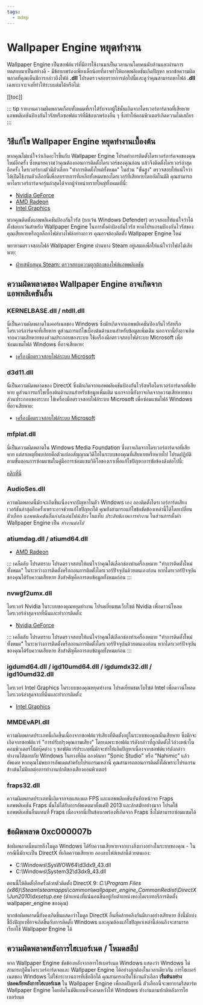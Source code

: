 ```yaml
---
tags:
  - mdmp
---
```


# Wallpaper Engine หยุดทำงาน

Wallpaper Engine เป็นซอฟต์แวร์ที่มีการใช้งานมาเป็นเวลานานโดยคนนับล้านและผ่านการทดสอบมาเป็นอย่างดี - มีข้อบกพร่องเพียงเล็กน้อยที่อาจทำให้แอพพลิเคชันเกิดปัญหา หากข้อความผิดพลาดที่คุณเห็นมีการกล่าวถึงไฟล์ **.dll** โปรดตรวจสอบรายการต่อไปนี้และดูว่าคุณสามารถหาไฟล์ **.dll** เฉพาะเจาะจงที่ทำให้ระบบล่มได้หรือไม่:

[[toc]]

::: tip รายงานความผิดพลาดเกือบทั้งหมดที่เราได้รับจากผู้ใช้นั้นเกิดจากไดรเวอร์การ์ดจอที่เสียหาย แอพพลิเคชันป้องกันไวรัสหรือซอฟต์แวร์ที่มีข้อบกพร่องอื่น ๆ ซึ่งทำให้คอมพิวเตอร์เกิดความไม่เสถียร :::

## วิธีแก้ไข Wallpaper Engine หยุดทำงานเบื้องต้น

หากคุณไม่แน่ใจว่าเกิดอะไรขึ้นกับ Wallpaper Engine โปรดทำการติดตั้งไดรเวอร์การ์ดจอของคุณใหม่อีกครั้ง ซึ่งหมายความว่าคุณต้องถอนการติดตั้งไดรเวอร์ของคุณก่อน แล้วจึงติดตั้งไดรเวอร์ล่าสุดอีกครั้ง ไดรเวอร์บางตัวมีตัวเลือก "ทำการติดตั้งใหม่ทั้งหมด" ในส่วน "ขั้นสูง" ตรวจสอบให้แน่ใจว่าได้เปิดใช้งานตัวเลือกนี้เพื่อลบรายการที่เหลือทั้งหมดของไดรเวอร์ที่เสียหายโดยอัตโนมัติ คุณสามารถหาไดรเวอร์การ์ดจอรุ่นล่าสุดได้จากผู้จำหน่ายรายใหญ่ทั้งหมดที่นี่:

* [Nvidia GeForce](https://www.nvidia.com/Download/index.aspx)
* [AMD Radeon](https://www.amd.com/support)
* [Intel Graphics](https://downloadcenter.intel.com/product/80939/Graphics-Drivers)

หากคุณติดตั้งแอพพลิเคชันป้องกันไวรัส (ยกเว้น Windows Defender) ตรวจสอบให้แน่ใจว่าได้ตั้งข้อยกเว้นสำหรับ Wallpaper Engine ในการตั้งค่าป้องกันไวรัส หากโปรแกรมป้องกันไวรัสของคุณเสียหายหรือถูกล็อกไฟล์บางไฟล์อย่างถาวร คุณอาจต้องติดตั้ง Wallpaper Engine ใหม่

พยายามตรวจสอบไฟล์ Wallpaper Engine ผ่านทาง Steam อยู่เสมอเพื่อให้แน่ใจว่าไฟล์ไม่เสียหาย:

* [ฝ่ายสนับสนุน Steam: ตรวจสอบความถูกต้องของไฟล์แอพพลิเคชัน](https://support.steampowered.com/kb_article.php?ref=2037-QEUH-3335)

## ความผิดพลาดของ Wallpaper Engine อาจเกิดจากแอพพลิเคชันอื่น

### KERNELBASE.dll / ntdll.dll

นี่เป็นความผิดพลาดในเคอร์เนลของ Windows ซึ่งมักเกิดจากแอพพลิเคชันป้องกันไวรัสหรือไดรเวอร์การ์ดจอที่เสียหาย ดูส่วนการแก้ไขเบื้องต้นด้านบนสำหรับข้อมูลเพิ่มเติม นอกจากนี้ยังอาจเกิดจากความเสียหายของส่วนประกอบของระบบ ใช้เครื่องมือตรวจสอบไฟล์ระบบ Microsoft เพื่อซ่อมแซมไฟล์ Windows ที่อาจเสียหาย:

* [เครื่องมือตรวจสอบไฟล์ระบบ Microsoft](https://support.microsoft.com/en-us/help/929833/use-the-system-file-checker-tool-to-repair-missing-or-corrupted-system)

### d3d11.dll

นี่เป็นความผิดพลาดของ DirectX ซึ่งมักเกิดจากแอพพลิเคชันป้องกันไวรัสหรือไดรเวอร์การ์ดจอที่เสียหาย ดูส่วนการแก้ไขเบื้องต้นด้านบนสำหรับข้อมูลเพิ่มเติม นอกจากนี้ยังอาจเกิดจากความเสียหายของส่วนประกอบของระบบ ใช้เครื่องมือตรวจสอบไฟล์ระบบ Microsoft เพื่อซ่อมแซมไฟล์ Windows ที่อาจเสียหาย:

* [เครื่องมือตรวจสอบไฟล์ระบบ Microsoft](https://support.microsoft.com/en-us/help/929833/use-the-system-file-checker-tool-to-repair-missing-or-corrupted-system)

### mfplat.dll

นี่เป็นความผิดพลาดใน Windows Media Foundation ซึ่งอาจเกิดจากไดรเวอร์การ์ดจอที่เสียหาย แต่สาเหตุที่พบบ่อยคือตัวแปลงสัญญาณวิดีโอในระบบของคุณที่เสียหายหรือหายไป โปรดปฏิบัติตามขั้นตอนการซ่อมแซมในคู่มือการซ่อมแซมวิดีโอของเราเพื่อแก้ไขปัญหาการขัดข้องดังต่อไปนี้:

[คลิกที่นี่](/noshow/notplaying.html)

### AudioSes.dll

ความผิดพลาดนี้มักจะเกิดขึ้นเนื่องจากปัญหาในตัว Windows เอง ลองติดตั้งไดรเวอร์การ์ดเสียงเวอร์ชันล่าสุดอีกครั้งเพราะอาจช่วยแก้ไขปัญหาได้ คุณยังสามารถแก้ไขข้อขัดข้องเหล่านี้ได้โดยเปลี่ยนตัวเลือก *แอพพลิเคชันอื่นกำลังเล่นไฟล์เสียง* ในแท็บ *ประสิทธิภาพการทำงาน* ในส่วนการตั้งค่า Wallpaper Engine เป็น *ทำงานต่อไป*

### atiumdag.dll / atiumd64.dll

* [AMD Radeon](https://www.amd.com/support)

::: เคล็ดลับ โปรดทราบ โปรดตรวจสอบให้แน่ใจว่าคุณได้เลือกช่องทำเครื่องหมาย "ทำการติดตั้งใหม่ทั้งหมด" ในระหว่างการติดตั้งหรือถอนการติดตั้งไดรเวอร์ปัจจุบันด้วยตนเองก่อน หากไดรเวอร์ปัจจุบันของคุณได้รับความเสียหาย สิ่งสำคัญคือการลบข้อมูลทั้งหมดก่อน :::

### nvwgf2umx.dll

ไดรเวอร์ Nvidia ในระบบของคุณหยุดทำงาน โปรดเยี่ยมชมเว็บไซต์ Nvidia เพื่อดาวน์โหลดไดรเวอร์ล่าสุดจากที่นั่นและทำการติดตั้ง:

* [Nvidia GeForce](https://www.nvidia.com/Download/index.aspx)

::: เคล็ดลับ โปรดทราบ โปรดตรวจสอบให้แน่ใจว่าคุณได้เลือกช่องทำเครื่องหมาย "ทำการติดตั้งใหม่ทั้งหมด" ในระหว่างการติดตั้งหรือถอนการติดตั้งไดรเวอร์ปัจจุบันด้วยตนเองก่อน หากไดรเวอร์ปัจจุบันของคุณได้รับความเสียหาย สิ่งสำคัญคือการลบข้อมูลทั้งหมดก่อน :::

### igdumd64.dll / igd10umd64.dll / igdumdx32.dll / igd10umd32.dll

ไดรเวอร์ Intel Graphics ในระบบของคุณหยุดทำงาน โปรดเยี่ยมชมเว็บไซต์ Intel เพื่อดาวน์โหลดไดรเวอร์ล่าสุดจากที่นั่นและทำการติดตั้ง:

* [Intel Graphics](https://downloadcenter.intel.com/product/80939/Graphics-Drivers)


### MMDEvAPI.dll

ความผิดพลาดประเภทนี้เกิดขึ้นเนื่องจากซอฟต์แวร์เสียงที่ติดตั้งอยู่ในระบบของคุณนั้นเสียหาย ซึ่งมักจะเกิดจากซอฟต์แวร์ "การปรับปรุงคุณภาพเสียง" โดยเฉพาะซอฟต์แวร์ดังกล่าวที่ถูกติดตั้งไว้ล่วงหน้าในคอมพิวเตอร์โน้ตบุ๊คต่าง ๆ ซอฟต์แวร์ประเภทนี้มักจะทำให้เกิดปัญหาเนื่องจากซอฟต์แวร์ดังกล่าวทำงานโต้ตอบกับ Windows ในทางที่ผิด ลองค้นหา "Sonic Studio" หรือ "Nahimic" แล้วอัพเดท หากคุณไม่พบการอัพเดตสำหรับโปรแกรมเหล่านี้ คุณสามารถถอนการติดตั้งได้เพราะโปรแกรมข้างต้นไม่มีผลต่อการทำงานปกติของเสียงคอมพิวเตอร์

### fraps32.dll

ความผิดพลาดประเภทนี้เกิดจากจอแสดงผล FPS และแอพพลิเคชันบันทึกหน้าจอ Fraps แอพพลิเคชัน Fraps นั้นไม่ได้รับการอัพเดตมาตั้งแต่ปี 2013 และล้าสมัยอย่างมาก โปรดใช้แอพพลิเคชันอื่นแทนที่ Fraps เนื่องจากนี่เป็นข้อบกพร่องที่เกิดจาก Fraps ซึ่งไม่สามารถซ่อมแซมได้

## ข้อผิดพลาด 0xc000007b

ข้อผิดพลาดนี้หมายถึงโมดูล Windows ได้รับความเสียหายจากบางสิ่งบางอย่างในระบบของคุณ - ในกรณีนี้มักจะเป็น DirectX ที่เกิดความเสียหาย ลองลบไฟล์เหล่านี้ด้วยตนเอง:

* C:\Windows\SysWOW64\d3dx9_43.dll
* C:\Windows\System32\d3dx9_43.dll

ตอนนี้ให้ติดตั้งอีกครั้งด้วยตัวติดตั้ง DirectX 9: *C:\Program Files (x86)\Steam\steamapps\common\wallpaper_engine\_CommonRedist\DirectX\Jun2010\dxsetup.exe* (ตำแหน่งที่แน่นอนขึ้นอยู่กับตำแหน่งของไดเรกทอรีการติดตั้ง wallpaper_engine ของคุณ)

หากข้อผิดพลาดนี้ยังคงเกิดขึ้นแสดงว่าโมดูล DirectX อื่นที่คล้ายคลึงกันมีบางอย่างเสียหาย สิ่งนี้มักบ่งชี้ถึงปัญหาที่อาจเกิดขึ้นกับการติดตั้ง Windows และคุณต้องแก้ไขปัญหาเหล่านี้ก่อนถึงจะสามารถเรียกใช้ Wallpaper Engine ได้

## ความผิดพลาดหลังการไฮเบอร์เนต / โหมดสลีป

หาก Wallpaper Engine ขัดข้องหลังจากการไฮเบอร์เนต Windows แสดงว่า Windows ไม่สามารถกู้คืนไดรเวอร์การ์ดจอและ Wallpaper Engine ได้อย่างถูกต้องในเวลาเดียวกัน การไฮเบอร์เนตของ Windows ไม่ใช่กระบวนการที่เชื่อถือได้ คุณสามารถเปิดใช้งานตัวเลือก **เริ่มต้นอย่างปลอดภัยหลังการไฮเบอร์เนต** ใน Wallpaper Engine เพื่อลดปัญหานี้ ตัวเลือกนี้จะพยายามรีสตาร์ท Wallpaper Engine โดยอัตโนมัติแทนที่จะคาดหวังให้ Windows ทำงานตามปกติหลังการไฮเบอร์เนต